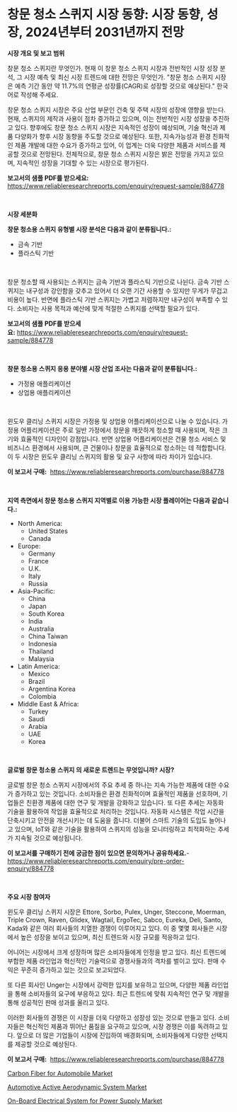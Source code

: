 <p><h1>창문 청소 스퀴지 시장 동향: 시장 동향, 성장, 2024년부터 2031년까지 전망</h1></p><p><strong>시장 개요 및 보고 범위</strong></p>
<p><p>창문 청소 스퀴지란 무엇인가. 현재 이 창문 청소 스퀴지 시장과 전반적인 시장 성장 분석, 그 시장 예측 및 최신 시장 트렌드에 대한 전망은 무엇인가. "창문 청소 스퀴지 시장은 예측 기간 동안 약 11.7%의 연평균 성장률(CAGR)로 성장할 것으로 예상된다." 한국어로 작성해 주세요. </p><p>창문 청소 스퀴지 시장은 주요 산업 부문인 건축 및 주택 시장의 성장에 영향을 받는다. 현재, 스퀴지의 제작과 사용이 점차 증가하고 있으며, 이는 전반적인 시장 성장을 추진하고 있다. 향후에도 창문 청소 스퀴지 시장은 지속적인 성장이 예상되며, 기술 혁신과 제품 다양화가 향후 시장 동향을 주도할 것으로 예상된다. 또한, 지속가능성과 환경 친화적인 제품 개발에 대한 수요가 증가하고 있어, 이 업계는 더욱 다양한 제품과 서비스를 제공할 것으로 전망된다. 전체적으로, 창문 청소 스퀴지 시장은 밝은 전망을 가지고 있으며, 지속적인 성장을 기대할 수 있는 시장으로 평가된다.</p></p>
<p><strong>보고서의 샘플 PDF를 받으세요:</strong> <a href="https://www.reliableresearchreports.com/enquiry/request-sample/884778">https://www.reliableresearchreports.com/enquiry/request-sample/884778</a></p>
<p>&nbsp;</p>
<p><strong>시장 세분화</strong></p>
<p><strong>창문 청소용 스퀴지 유형별 시장 분석은 다음과 같이 분류됩니다.:</strong></p>
<p><ul><li>금속 기반</li><li>플라스틱 기반</li></ul></p>
<p>&nbsp;</p>
<p><p>창문 청소할 때 사용되는 스퀴지는 금속 기반과 플라스틱 기반으로 나뉜다. 금속 기반 스퀴지는 내구성과 강인함을 갖추고 있어서 더 오랜 기간 사용할 수 있지만 무게가 무겁고 비용이 높다. 반면에 플라스틱 기반 스퀴지는 가볍고 저렴하지만 내구성이 부족할 수 있다. 소비자는 사용 목적과 예산에 맞게 적절한 스퀴지를 선택할 필요가 있다.</p></p>
<p><strong>보고서의 샘플 PDF를 받으세요:</strong>&nbsp;<a href="https://www.reliableresearchreports.com/enquiry/request-sample/884778">https://www.reliableresearchreports.com/enquiry/request-sample/884778</a></p>
<p>&nbsp;</p>
<p><strong> 창문 청소용 스퀴지 응용 분야별 시장 산업 조사는 다음과 같이 분류됩니다.:</strong></p>
<p><ul><li>가정용 애플리케이션</li><li>상업용 애플리케이션</li></ul></p>
<p>&nbsp;</p>
<p><p>윈도우 클리닝 스퀴지 시장은 가정용 및 상업용 어플리케이션으로 나눌 수 있습니다. 가정용 어플리케이션은 주로 일반 가정에서 창문을 깨끗하게 청소할 때 사용되며, 작은 크기와 효율적인 디자인이 강점입니다. 반면 상업용 어플리케이션은 건물 청소 서비스 및 비즈니스 환경에서 사용되며, 큰 건물이나 창문을 효율적으로 청소하는 데 적합합니다. 이 두 시장은 윈도우 클리닝 스퀴지의 활용 및 요구 사항에 따라 차이가 있습니다.</p></p>
<p><strong>이 보고서 구매:</strong>&nbsp; <a href="https://www.reliableresearchreports.com/purchase/884778">https://www.reliableresearchreports.com/purchase/884778</a></p>
<p>&nbsp;</p>
<p><strong>지역 측면에서 창문 청소용 스퀴지 지역별로 이용 가능한 시장 플레이어는 다음과 같습니다.:</strong></p>
<p><ul>
    <li>
        North America:
        <ul>
            <li>United States</li>
            <li>Canada</li>
        </ul>
    </li>
    <li>
        Europe:
        <ul>
            <li>Germany</li>
            <li>France</li>
            <li>U.K.</li>
            <li>Italy</li>
            <li>Russia</li>
        </ul>
    </li>
    <li>
        Asia-Pacific:
        <ul>
            <li>China</li>
            <li>Japan</li>
            <li>South Korea</li>
            <li>India</li>
            <li>Australia</li>
            <li>China Taiwan</li>
            <li>Indonesia</li>
            <li>Thailand</li>
            <li>Malaysia</li>
        </ul>
    </li>
    <li>
        Latin America:
        <ul>
            <li>Mexico</li>
            <li>Brazil</li>
            <li>Argentina Korea</li>
            <li>Colombia</li>
        </ul>
    </li>
    <li>
        Middle East & Africa:
        <ul>
            <li>Turkey</li>
            <li>Saudi</li>
            <li>Arabia</li>
            <li>UAE</li>
            <li>Korea</li>
        </ul>
    </li>
    </ul></p>
<p>&nbsp;</p>
<p><strong>글로벌 창문 청소용 스퀴지 의 새로운 트렌드는 무엇입니까? 시장?</strong></p>
<p><p>글로벌 창문 청소 스퀴지 시장에서의 주요 추세 중 하나는 지속 가능한 제품에 대한 수요가 증가하고 있는 것입니다. 소비자들은 환경 친화적이며 효율적인 제품을 선호하며, 기업들은 친환경 제품에 대한 연구 및 개발을 강화하고 있습니다. 또 다른 추세는 자동화 기술을 활용하여 작업을 효율적으로 처리하는 것입니다. 자동화 시스템은 작업 시간을 단축시키고 안전을 개선시키는 데 도움을 줍니다. 더불어 스마트 기술의 도입도 늘어나고 있으며, IoT와 같은 기술을 활용하여 스퀴지의 성능을 모니터링하고 최적화하는 추세가 지속될 것으로 예상됩니다.</p></p>
<p><strong>이 보고서를 구매하기 전에 궁금한 점이 있으면 문의하거나 공유하세요.</strong>- <a href="https://www.reliableresearchreports.com/enquiry/pre-order-enquiry/884778">https://www.reliableresearchreports.com/enquiry/pre-order-enquiry/884778</a></p>
<p>&nbsp;</p>
<p><strong>주요 시장 참여자</strong></p>
<p><p>윈도우 클리닝 스퀴지 시장은 Ettore, Sorbo, Pulex, Unger, Steccone, Moerman, Triple Crown, Raven, Glidex, Wagtail, ErgoTec, Sabco, Eureka, Deli, Santo, Kada와 같은 여러 회사들의 치열한 경쟁이 이루어지고 있다. 이 중 몇몇 회사들은 시장에서 높은 성장을 보이고 있으며, 최신 트렌드와 시장 규모를 적응하고 있다.</p><p>어니어는 시장에서 크게 성장하며 많은 소비자들에게 인정을 받고 있다. 최신 트렌드에 부합한 제품 라인업과 혁신적인 기술력으로 경쟁사들과의 격차를 벌이고 있다. 판매 수익은 꾸준히 증가하고 있는 것으로 보고되었다.</p><p>또 다른 회사인 Unger는 시장에서 강력한 입지를 보유하고 있으며, 다양한 제품 라인업을 통해 소비자들의 요구에 부응하고 있다. 최근 트렌드에 맞춰 지속적인 연구 및 개발을 통해 성공적인 판매 성과를 올리고 있다.</p><p>이러한 회사들의 경쟁은 이 시장을 더욱 다양하고 성장성 있는 것으로 만들고 있다. 소비자들은 혁신적인 제품과 뛰어난 품질을 요구하고 있으며, 시장 경쟁은 이를 독려하고 있다. 앞으로 더 많은 기업들이 시장에 진입하여 배경화되며, 소비자들에게 다양한 선택지를 제공할 것으로 예상된다.</p></p>
<p><strong>이 보고서 구매:</strong>&nbsp;&nbsp;<a href="https://www.reliableresearchreports.com/purchase/884778">https://www.reliableresearchreports.com/purchase/884778</a></p>
<p><p><a href="https://butternut-bug-553.notion.site/Carbon-Fiber-for-Automobile-Market-Size-Evaluating-its-Market-Trends-Growth-and-Projections-2024--89c8c56b85b64d979b282cb3e5311d65">Carbon Fiber for Automobile Market</a></p><p><a href="https://invited-way-688.notion.site/Automotive-Active-Aerodynamic-System-Market-Research-Report-Provides-Critical-Insights-that-can-help-f876caba797e479eb1787545e37aba13">Automotive Active Aerodynamic System Market</a></p><p><a href="https://mire-aunt-385.notion.site/On-Board-Electrical-System-for-Power-Supply-Market-Size-Global-Industry-Overview-Market-Segmentati-0d3cde29dce64f1fbf4e9e81f2ada990">On-Board Electrical System for Power Supply Market</a></p></p>
